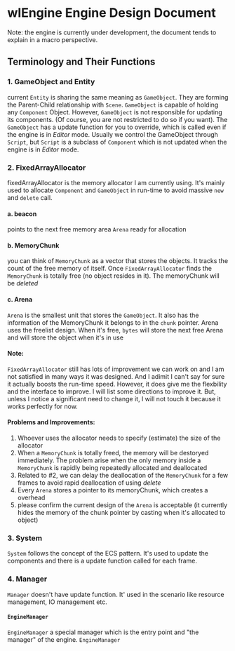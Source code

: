# wlEngine Engine Design Document
Note: the engine is currently under development, the document tends to explain in a macro perspective.
## Terminology and Their Functions
### 1. GameObject and Entity
current `Entity` is sharing the same meaning as `GameObject`. They are forming the Parent-Child relationship with `Scene`. `GameObject` is capable of holding any `Component` Object. However, `GameObject` is not responsible for updating its components. (Of course, you are not restricted to do so if you want). The `GameObject` has a update function for you to override, which is called even if the engine is in *Editor* mode. Usually we control the GameObject through `Script`, but `Script` is a subclass of `Component` which is not updated when the engine is in *Editor* mode.

### 2. FixedArrayAllocator
fixedArrayAllocator is the memory allocator I am currently using.  It's mainly used to allocate `Component` and `GameObject` in run-time to avoid massive `new` and `delete` call. 
#### a. beacon
points to the next free memory area `Arena` ready for allocation
#### b. MemoryChunk
you can think of `MemoryChunk` as a vector that stores the objects. It tracks the count of the free memory of itself. Once `FixedArrayAllocator` finds the `MemoryChunk` is totally free (no object resides in it). The memoryChunk will be *deleted*
#### c. Arena
`Arena` is the smallest unit that stores the `GameObject`. It also has the information of the MemoryChunk it belongs to in the `chunk` pointer. Arena uses the freelist design. When it's free, `bytes` will store the next free Arena and will store the object when it's in use

#### Note:
`FixedArrayAllocator` still has lots of improvement we can work on and I am not satisfied in many ways it was designed. And I adimit I can't say for sure it actually boosts the run-time speed. However, it does give me the flexbility and the interface to improve. I will list some directions to improve it. But, unless I notice a significant need to change it, I will not touch it because it works perfectly for now.

#### Problems and Improvements:
1. Whoever uses the allocator needs to specify (estimate) the size of the allocator
2. When a `MemoryChunk` is totally freed, the memory will be destoryed immediately. The problem arise when the only memory inside a `MemoryChunk` is rapidly being repeatedly allocated and deallocated
3. Related to #2, we can delay the deallocation of the `MemoryChunk` for a few frames to avoid rapid deallocation of using *delete*
4. Every `Arena` stores a pointer to its memoryChunk, which creates a overhead
5. please confirm the current design of the `Arena` is acceptable (it currently hides the memory of the chunk pointer by casting when it's allocated to object)

### 3. System
`System` follows the concept of the ECS pattern. It's used to update the components and there is a update function called for each frame.

### 4. Manager
`Manager` doesn't have update function. It' used in the scenario like resource management, IO management etc. 

#### `EngineManager` 
 `EngineManager` a special manager which is the entry point and "the manager" of the engine. `EngineManager` 